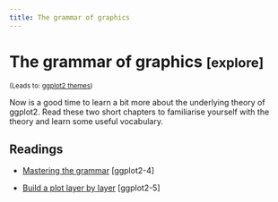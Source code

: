 ```yaml
---
title: The grammar of graphics
---
```


<!-- Generated automatically from vis-theory.yml. Do not edit by hand -->

# The grammar of graphics <small class='explore'>[explore]</small>
<small>(Leads to: [ggplot2 themes](vis-themes.md))</small>

Now is a good time to learn a bit more about the underlying theory
of ggplot2. Read these two short chapters to familiarise yourself
with the theory and learn some useful vocabulary.

## Readings

  * [Mastering the grammar](https://link-springer-com.stanford.idm.oclc.org/chapter/10.1007/978-3-319-24277-4_4) [ggplot2-4]

  * [Build a plot layer by layer](https://link-springer-com.stanford.idm.oclc.org/chapter/10.1007/978-3-319-24277-4_5) [ggplot2-5]


